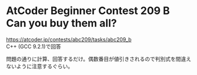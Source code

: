 # AtCoder Beginner Contest 209 B Can you buy them all?  
https://atcoder.jp/contests/abc209/tasks/abc209_b  
C++ (GCC 9.2.1)で回答  

問題の通りに計算、回答するだけ。偶数番目が値引きされるので判別式を間違えないように注意するぐらい。
